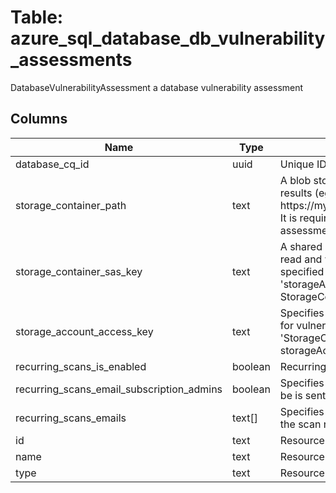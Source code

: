 
# Table: azure_sql_database_db_vulnerability_assessments
DatabaseVulnerabilityAssessment a database vulnerability assessment
## Columns
| Name        | Type           | Description  |
| ------------- | ------------- | -----  |
|database_cq_id|uuid|Unique ID of azure_sql_databases table (FK)|
|storage_container_path|text|A blob storage container path to hold the scan results (eg https://myStorageblobcorewindowsnet/VaScans/)  It is required if server level vulnerability assessment policy doesn't set|
|storage_container_sas_key|text|A shared access signature (SAS Key) that has read and write access to the blob container specified in 'storageContainerPath' parameter If 'storageAccountAccessKey' isn't specified, StorageContainerSasKey is required|
|storage_account_access_key|text|Specifies the identifier key of the storage account for vulnerability assessment scan results If 'StorageContainerSasKey' isn't specified, storageAccountAccessKey is required|
|recurring_scans_is_enabled|boolean|Recurring scans state|
|recurring_scans_email_subscription_admins|boolean|Specifies that the schedule scan notification will be is sent to the subscription administrators|
|recurring_scans_emails|text[]|Specifies an array of e-mail addresses to which the scan notification is sent|
|id|text|Resource ID|
|name|text|Resource name|
|type|text|Resource type|
